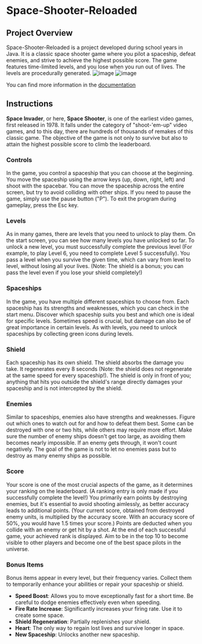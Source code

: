# Space-Shooter-Reloaded

## Project Overview
Space-Shooter-Reloaded is a project developed during school years in Java. It is a classic space shooter game where you pilot a spaceship, defeat enemies, and strive to achieve the highest possible score. The game features time-limited levels, and you lose when you run out of lives. The levels are procedurally generated.
![image](https://github.com/TorbenStriegel/Space-Shooter-Reloaded/assets/29056807/a6e3218a-4e94-4fbf-bf1f-8371e3ae07bb)
![image](https://github.com/TorbenStriegel/Space-Shooter-Reloaded/assets/29056807/e7a195ed-dc12-4884-b84b-020b15cc14ce)

You can find more information in the [documentation](https://github.com/TorbenStriegel/Space-Shooter-Reloaded/files/12642892/Documentation.pdf)

## Instructions
**Space Invader**, or here, **Space Shooter**, is one of the earliest video games, first released in 1978. It falls under the category of "shoot-'em-up" video games, and to this day, there are hundreds of thousands of remakes of this classic game. The objective of the game is not only to survive but also to attain the highest possible score to climb the leaderboard.

### Controls
In the game, you control a spaceship that you can choose at the beginning. You move the spaceship using the arrow keys (up, down, right, left) and shoot with the spacebar. You can move the spaceship across the entire screen, but try to avoid colliding with other ships. If you need to pause the game, simply use the pause button ("P"). To exit the program during gameplay, press the Esc key.

### Levels
As in many games, there are levels that you need to unlock to play them. On the start screen, you can see how many levels you have unlocked so far. To unlock a new level, you must successfully complete the previous level (For example, to play Level 6, you need to complete Level 5 successfully). You pass a level when you survive the given time, which can vary from level to level, without losing all your lives. (Note: The shield is a bonus; you can pass the level even if you lose your shield completely!)

### Spaceships
In the game, you have multiple different spaceships to choose from. Each spaceship has its strengths and weaknesses, which you can check in the start menu. Discover which spaceship suits you best and which one is ideal for specific levels. Sometimes speed is crucial, but damage can also be of great importance in certain levels. As with levels, you need to unlock spaceships by collecting green icons during levels.

### Shield
Each spaceship has its own shield. The shield absorbs the damage you take. It regenerates every 8 seconds (Note: the shield does not regenerate at the same speed for every spaceship!). The shield is only in front of you; anything that hits you outside the shield's range directly damages your spaceship and is not intercepted by the shield.

### Enemies
Similar to spaceships, enemies also have strengths and weaknesses. Figure out which ones to watch out for and how to defeat them best. Some can be destroyed with one or two hits, while others may require more effort. Make sure the number of enemy ships doesn't get too large, as avoiding them becomes nearly impossible. If an enemy gets through, it won't count negatively. The goal of the game is not to let no enemies pass but to destroy as many enemy ships as possible.

### Score
Your score is one of the most crucial aspects of the game, as it determines your ranking on the leaderboard. (A ranking entry is only made if you successfully complete the level!) You primarily earn points by destroying enemies, but it's essential to avoid shooting aimlessly, as better accuracy leads to additional points. (Your current score, obtained from destroyed enemy units, is multiplied by the accuracy score. With an accuracy score of 50%, you would have 1.5 times your score.) Points are deducted when you collide with an enemy or get hit by a shot. At the end of each successful game, your achieved rank is displayed. Aim to be in the top 10 to become visible to other players and become one of the best space pilots in the universe.

### Bonus Items
Bonus items appear in every level, but their frequency varies. Collect them to temporarily enhance your abilities or repair your spaceship or shield.

- **Speed Boost**: Allows you to move exceptionally fast for a short time. Be careful to dodge enemies effectively even when speeding.
- **Fire Rate Increase**: Significantly increases your firing rate. Use it to create some space.
- **Shield Regeneration**: Partially replenishes your shield.
- **Heart**: The only way to regain lost lives and survive longer in space.
- **New Spaceship**: Unlocks another new spaceship.
